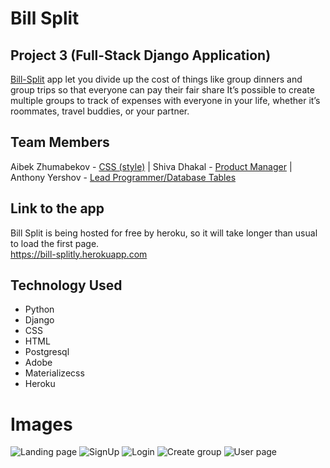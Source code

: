 # Bill Split 

## Project 3 (Full-Stack Django Application)

[Bill-Split](https://bill-splitly.herokuapp.com/) app let you divide up the cost of things like group dinners and group trips so that everyone can pay their fair share
 It’s possible to create multiple groups to track of expenses with everyone in your life, whether it’s roommates, travel buddies, or your partner.

## Team Members 

Aibek Zhumabekov - [CSS (style)](//www.linkedin.com/in/aibekzhumabekov/) | Shiva Dhakal - [Product Manager](https://www.linkedin.com/in/shiva-dhakal/) | Anthony Yershov - [Lead Programmer/Database Tables](https://www.linkedin.com/in/anthony-yershov/) 

## Link to the app
Bill Split is being hosted for free by heroku, so it will take longer than usual to load the first page.  
https://bill-splitly.herokuapp.com

## Technology Used
- Python
- Django
- CSS
- HTML
- Postgresql
- Adobe
- Materializecss
- Heroku

# Images
![Landing page]()
![SignUp]()
![Login]()
![Create group]()
![User page]()
